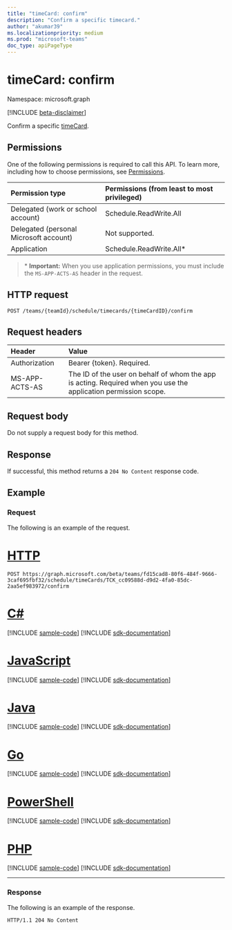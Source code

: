 ```yaml
---
title: "timeCard: confirm"
description: "Confirm a specific timecard."
author: "akumar39"
ms.localizationpriority: medium
ms.prod: "microsoft-teams"
doc_type: apiPageType
---
```


# timeCard: confirm

Namespace: microsoft.graph

[!INCLUDE [beta-disclaimer](../../includes/beta-disclaimer.md)]

Confirm a specific [timeCard](../resources/timeCard.md).

## Permissions

One of the following permissions is required to call this API. To learn more, including how to choose permissions, see [Permissions](/graph/permissions-reference).

|Permission type      | Permissions (from least to most privileged)              |
|:--------------------|:---------------------------------------------------------|
|Delegated (work or school account) | Schedule.ReadWrite.All    |
|Delegated (personal Microsoft account) | Not supported.    |
|Application | Schedule.ReadWrite.All* |

>\* **Important:** When you use application permissions, you must include the `MS-APP-ACTS-AS` header in the request.

## HTTP request

<!-- { "blockType": "ignored" } -->

```http
POST /teams/{teamId}/schedule/timecards/{timeCardID}/confirm
```

## Request headers

| Header       | Value |
|:---------------|:--------|
| Authorization  | Bearer {token}. Required.  |
| MS-APP-ACTS-AS | The ID of the user on behalf of whom the app is acting. Required when you use the application permission scope. |

## Request body
Do not supply a request body for this method.

## Response

If successful, this method returns a `204 No Content` response code.

## Example

### Request
The following is an example of the request. 


# [HTTP](#tab/http)
<!-- {
  "blockType": "request",
  "name": "timecard-confirm",
  "sampleKeys": ["fd15cad8-80f6-484f-9666-3caf695fbf32", "TCK_cc09588d-d9d2-4fa0-85dc-2aa5ef983972"]
}-->

```http
POST https://graph.microsoft.com/beta/teams/fd15cad8-80f6-484f-9666-3caf695fbf32/schedule/timeCards/TCK_cc09588d-d9d2-4fa0-85dc-2aa5ef983972/confirm
```

# [C#](#tab/csharp)
[!INCLUDE [sample-code](../includes/snippets/csharp/timecard-confirm-csharp-snippets.md)]
[!INCLUDE [sdk-documentation](../includes/snippets/snippets-sdk-documentation-link.md)]

# [JavaScript](#tab/javascript)
[!INCLUDE [sample-code](../includes/snippets/javascript/timecard-confirm-javascript-snippets.md)]
[!INCLUDE [sdk-documentation](../includes/snippets/snippets-sdk-documentation-link.md)]

# [Java](#tab/java)
[!INCLUDE [sample-code](../includes/snippets/java/timecard-confirm-java-snippets.md)]
[!INCLUDE [sdk-documentation](../includes/snippets/snippets-sdk-documentation-link.md)]

# [Go](#tab/go)
[!INCLUDE [sample-code](../includes/snippets/go/timecard-confirm-go-snippets.md)]
[!INCLUDE [sdk-documentation](../includes/snippets/snippets-sdk-documentation-link.md)]

# [PowerShell](#tab/powershell)
[!INCLUDE [sample-code](../includes/snippets/powershell/timecard-confirm-powershell-snippets.md)]
[!INCLUDE [sdk-documentation](../includes/snippets/snippets-sdk-documentation-link.md)]

# [PHP](#tab/php)
[!INCLUDE [sample-code](../includes/snippets/php/timecard-confirm-php-snippets.md)]
[!INCLUDE [sdk-documentation](../includes/snippets/snippets-sdk-documentation-link.md)]

---


### Response

The following is an example of the response. 

<!-- {
  "blockType": "response",
  "truncated": true
} -->

```http
HTTP/1.1 204 No Content
```

<!-- uuid: 8fcb5dbc-d5aa-4681-8e31-b001d5168d79
2015-10-25 14:57:30 UTC -->
<!--
{
  "type": "#page.annotation",
  "description": "Confirm timecard",
  "keywords": "",
  "section": "documentation",
  "tocPath": "",
  "suppressions": [
  ]
}
-->
